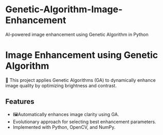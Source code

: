 # Genetic-Algorithm-Image-Enhancement
AI-powered image enhancement using Genetic Algorithm in Python
# Image Enhancement using Genetic Algorithm

🚀 This project applies Genetic Algorithms (GA) to dynamically enhance image quality by optimizing brightness and contrast.  

## Features
- 🖼Automatically enhances image clarity using GA.
- Evolutionary approach for selecting best enhancement parameters.
- Implemented with Python, OpenCV, and NumPy.

